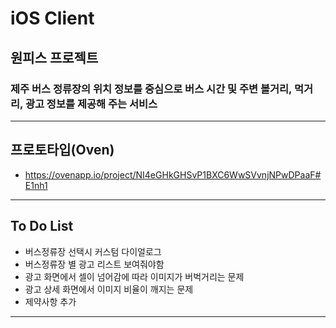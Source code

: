 # iOS Client

## 원피스 프로젝트

### 제주 버스 정류장의 위치 정보를 중심으로 버스 시간 및 주변 볼거리, 먹거리, 광고 정보를 제공해 주는 서비스

***

## 프로토타입(Oven)

 - https://ovenapp.io/project/NI4eGHkGHSvP1BXC6WwSVvnjNPwDPaaF#E1nh1

***

## To Do List

- 버스정류장 선택시 커스텀 다이얼로그
- 버스정류장 별 광고 리스트 보여줘야함
- 광고 화면에서 셀이 넘어감에 따라 이미지가 버벅거리는 문제
- 광고 상세 화면에서 이미지 비율이 깨지는 문제
- 제약사항 추가

***
